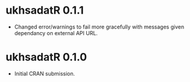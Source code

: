 # ukhsadatR 0.1.1

* Changed error/warnings to fail more gracefully with messages given dependancy on external API URL.

# ukhsadatR 0.1.0

* Initial CRAN submission.
